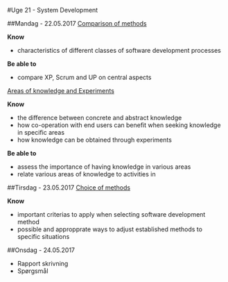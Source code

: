 #Uge 21 - System Development

##Mandag - 22.05.2017
[Comparison of methods](Comparison_of_methods.md)

**Know**
- characteristics of different classes of software development processes

**Be able to**
- compare XP, Scrum and UP on central aspects

[Areas of knowledge and Experiments](Areas_of_knowledge_and_Experiments.md)

**Know**
- the difference between concrete and abstract knowledge
- how co-operation with end users can benefit when seeking knowledge in specific areas
- how knowledge can be obtained through experiments

**Be able to**
- assess the importance of having knowledge in various areas
- relate various areas of knowledge to activities in 

##Tirsdag - 23.05.2017
[Choice of methods](Choice_of_methods.md)

**Know**
- important criterias to apply when selecting software development method
- possible and appropprate ways to adjust established methods to specific situations

##Onsdag - 24.05.2017
* Rapport skrivning
* Spørgsmål
